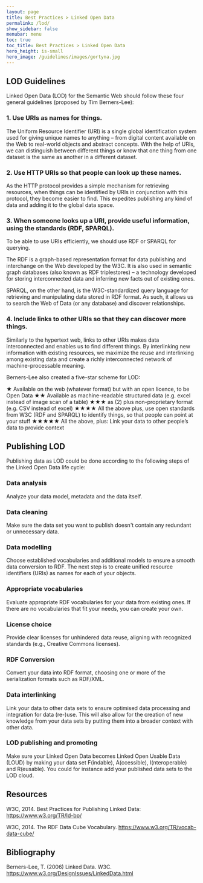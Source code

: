 ```yaml
---
layout: page
title: Best Practices > Linked Open Data
permalink: /lod/
show_sidebar: false
menubar: menu
toc: true
toc_title: Best Practices > Linked Open Data
hero_height: is-small
hero_image: /guidelines/images/gortyna.jpg
---
```


## LOD Guidelines

Linked Open Data (LOD) for the Semantic Web should follow these four general guidelines (proposed by Tim Berners-Lee):

### 1. Use URIs as names for things.
The Uniform Resource Identifier (URI) is a single global identification system used for giving unique names to anything – from digital content available on the Web to real-world objects and abstract concepts. With the help of URIs, we can distinguish between different things or know that one thing from one dataset is the same as another in a different dataset.

### 2. Use HTTP URIs so that people can look up these names.
As the HTTP protocol provides a simple mechanism for retrieving resources, when things can be identified by URIs in conjunction with this protocol, they become easier to find. This expedites publishing any kind of data and adding it to the global data space.

### 3. When someone looks up a URI, provide useful information, using the standards (RDF, SPARQL).
To be able to use URIs efficiently, we should use RDF or SPARQL for querying.

The RDF is a graph-based representation format for data publishing and interchange on the Web developed by the W3C. It is also used in semantic graph databases (also known as RDF triplestores) – a technology developed for storing interconnected data and inferring new facts out of existing ones.

SPARQL, on the other hand, is the W3C-standardized query language for retrieving and manipulating data stored in RDF format. As such, it allows us to search the Web of Data (or any database) and discover relationships.

### 4. Include links to other URIs so that they can discover more things.
Similarly to the hypertext web, links to other URIs makes data interconnected and enables us to find different things. By interlinking new information with existing resources, we maximize the reuse and interlinking among existing data and create a richly interconnected network of machine-processable meaning.

Berners-Lee also created a five-star scheme for LOD:

★	Available on the web (whatever format) but with an open licence, to be Open Data
★★	Available as machine-readable structured data (e.g. excel instead of image scan of a table)
★★★	as (2) plus non-proprietary format (e.g. CSV instead of excel)
★★★★	All the above plus, use open standards from W3C (RDF and SPARQL) to identify things, so that people can point at your stuff
★★★★★	All the above, plus: Link your data to other people’s data to provide context
 

## Publishing LOD

Publishing data as LOD could be done according to the following steps of the Linked Open Data life cycle:

### Data analysis
Analyze your data model, metadata and the data itself.

### Data cleaning
Make sure the data set you want to publish doesn't contain any redundant or unnecessary data.

### Data modelling
Choose established vocabularies and additional models to ensure a smooth data conversion to RDF. The next step is to create unified resource identifiers (URIs) as names for each of your objects. 

### Appropriate vocabularies
Evaluate appropriate RDF vocabularies for your data from existing ones. If there are no vocabularies that fit your needs, you can create your own.

### License choice
Provide clear licenses for unhindered data reuse, aligning with recognized standards (e.g., Creative Commons licenses).

### RDF Conversion
Convert your data into RDF format, choosing one or more of the serialization formats such as RDF/XML.

### Data interlinking
Link your data to other data sets to ensure optimised data processing and integration for data (re-)use. This will also allow for the creation of new knowledge from your data sets by putting them into a broader context with other data.

### LOD publishing and promoting
Make sure your Linked Open Data becomes Linked Open Usable Data (LOUD) by making your data set F(indable), A(ccessible), I(nteroperable) and R(eusable). You could for instance add your published data sets to the LOD cloud.


## Resources

W3C, 2014. Best Practices for Publishing Linked Data: [<u>https://www.w3.org/TR/ld-bp/</u>](https://www.w3.org/TR/ld-bp/)

W3C, 2014. The RDF Data Cube Vocabulary. [<u>https://www.w3.org/TR/vocab-data-cube/</u>](https://www.w3.org/TR/vocab-data-cube/)
 

## Bibliography

Berners-Lee, T. (2006) Linked Data. W3C. [<u>https://www.w3.org/DesignIssues/LinkedData.html </u>](https://www.w3.org/DesignIssues/LinkedData.html)

